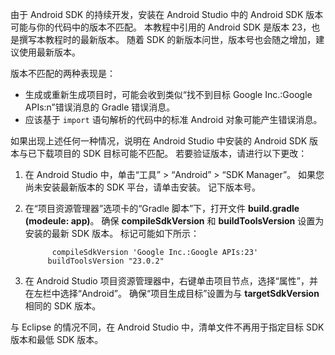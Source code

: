 由于 Android SDK 的持续开发，安装在 Android Studio 中的 Android SDK 版本可能与你的代码中的版本不匹配。 本教程中引用的 Android SDK 是版本 23，也是撰写本教程时的最新版本。 随着 SDK 的新版本问世，版本号也会随之增加，建议使用最新版本。

版本不匹配的两种表现是：

- 生成或重新生成项目时，可能会收到类似“找不到目标 Google Inc.:Google APIs:n”错误消息的 Gradle 错误消息。
- 应该基于 `import` 语句解析的代码中的标准 Android 对象可能产生错误消息。

如果出现上述任何一种情况，说明在 Android Studio 中安装的 Android SDK 版本与已下载项目的 SDK 目标可能不匹配。 若要验证版本，请进行以下更改：

1. 在 Android Studio 中，单击“工具” > “Android” > “SDK Manager”。 如果您尚未安装最新版本的 SDK 平台，请单击安装。 记下版本号。
2. 在“项目资源管理器”选项卡的“Gradle 脚本”下，打开文件 **build.gradle (modeule: app)**。 确保 **compileSdkVersion** 和 **buildToolsVersion** 设置为安装的最新 SDK 版本。 标记可能如下所示：

             compileSdkVersion 'Google Inc.:Google APIs:23'
            buildToolsVersion "23.0.2"
3. 在 Android Studio 项目资源管理器中，右键单击项目节点，选择“属性”，并在左栏中选择“Android”。 确保“项目生成目标”设置为与 **targetSdkVersion** 相同的 SDK 版本。

与 Eclipse 的情况不同，在 Android Studio 中，清单文件不再用于指定目标 SDK 版本和最低 SDK 版本。
